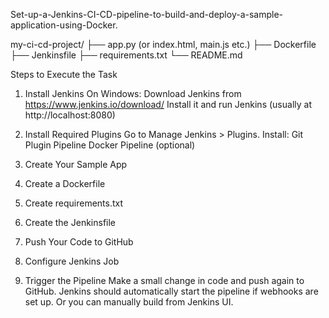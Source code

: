  Set-up-a-Jenkins-CI-CD-pipeline-to-build-and-deploy-a-sample-application-using-Docker.

 my-ci-cd-project/
├── app.py (or index.html, main.js etc.)
├── Dockerfile
├── Jenkinsfile
├── requirements.txt
└── README.md

Steps to Execute the Task
1. Install Jenkins
On Windows:
Download Jenkins from https://www.jenkins.io/download/
Install it and run Jenkins (usually at http://localhost:8080)

2. Install Required Plugins
Go to Manage Jenkins > Plugins.
Install:
Git Plugin
Pipeline
Docker Pipeline (optional)

3. Create Your Sample App
4. Create a Dockerfile
5. Create requirements.txt
6. Create the Jenkinsfile
7. Push Your Code to GitHub
8. Configure Jenkins Job
9. Trigger the Pipeline
    Make a small change in code and push again to GitHub.
    Jenkins should automatically start the pipeline if webhooks are set up.
    Or you can manually build from Jenkins UI.
